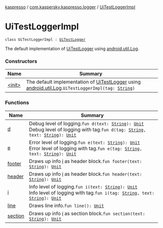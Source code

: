 [kaspresso](../../index.md) / [com.kaspersky.kaspresso.logger](../index.md) / [UiTestLoggerImpl](./index.md)

# UiTestLoggerImpl

`class UiTestLoggerImpl : `[`UiTestLogger`](../-ui-test-logger.md)

The default implementation of [UiTestLogger](../-ui-test-logger.md) using [android.util.Log](https://developer.android.com/reference/android/util/Log.html).

### Constructors

| Name | Summary |
|---|---|
| [&lt;init&gt;](-init-.md) | The default implementation of [UiTestLogger](../-ui-test-logger.md) using [android.util.Log](https://developer.android.com/reference/android/util/Log.html).`UiTestLoggerImpl(tag: `[`String`](https://kotlinlang.org/api/latest/jvm/stdlib/kotlin/-string/index.html)`)` |

### Functions

| Name | Summary |
|---|---|
| [d](d.md) | Debug level of logging.`fun d(text: `[`String`](https://kotlinlang.org/api/latest/jvm/stdlib/kotlin/-string/index.html)`): `[`Unit`](https://kotlinlang.org/api/latest/jvm/stdlib/kotlin/-unit/index.html)<br>Debug level of logging with tag.`fun d(tag: `[`String`](https://kotlinlang.org/api/latest/jvm/stdlib/kotlin/-string/index.html)`, text: `[`String`](https://kotlinlang.org/api/latest/jvm/stdlib/kotlin/-string/index.html)`): `[`Unit`](https://kotlinlang.org/api/latest/jvm/stdlib/kotlin/-unit/index.html) |
| [e](e.md) | Error level of logging.`fun e(text: `[`String`](https://kotlinlang.org/api/latest/jvm/stdlib/kotlin/-string/index.html)`): `[`Unit`](https://kotlinlang.org/api/latest/jvm/stdlib/kotlin/-unit/index.html)<br>Error level of logging with tag.`fun e(tag: `[`String`](https://kotlinlang.org/api/latest/jvm/stdlib/kotlin/-string/index.html)`, text: `[`String`](https://kotlinlang.org/api/latest/jvm/stdlib/kotlin/-string/index.html)`): `[`Unit`](https://kotlinlang.org/api/latest/jvm/stdlib/kotlin/-unit/index.html) |
| [footer](footer.md) | Draws up info [i](i.md) as header block.`fun footer(text: `[`String`](https://kotlinlang.org/api/latest/jvm/stdlib/kotlin/-string/index.html)`): `[`Unit`](https://kotlinlang.org/api/latest/jvm/stdlib/kotlin/-unit/index.html) |
| [header](header.md) | Draws up info [i](i.md) as header block.`fun header(text: `[`String`](https://kotlinlang.org/api/latest/jvm/stdlib/kotlin/-string/index.html)`): `[`Unit`](https://kotlinlang.org/api/latest/jvm/stdlib/kotlin/-unit/index.html) |
| [i](i.md) | Info level of logging.`fun i(text: `[`String`](https://kotlinlang.org/api/latest/jvm/stdlib/kotlin/-string/index.html)`): `[`Unit`](https://kotlinlang.org/api/latest/jvm/stdlib/kotlin/-unit/index.html)<br>Info level of logging with tag.`fun i(tag: `[`String`](https://kotlinlang.org/api/latest/jvm/stdlib/kotlin/-string/index.html)`, text: `[`String`](https://kotlinlang.org/api/latest/jvm/stdlib/kotlin/-string/index.html)`): `[`Unit`](https://kotlinlang.org/api/latest/jvm/stdlib/kotlin/-unit/index.html) |
| [line](line.md) | Draws line info.`fun line(): `[`Unit`](https://kotlinlang.org/api/latest/jvm/stdlib/kotlin/-unit/index.html) |
| [section](section.md) | Draws up info [i](i.md) as section block.`fun section(text: `[`String`](https://kotlinlang.org/api/latest/jvm/stdlib/kotlin/-string/index.html)`): `[`Unit`](https://kotlinlang.org/api/latest/jvm/stdlib/kotlin/-unit/index.html) |
